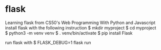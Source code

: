 # flask
Learning flask from CS50's Web Programming With Python and Javascript
install flask with the following instruction
$ mkdir myproject
$ cd myproject
$ python3 -m venv venv
$ . venv/bin/activate
$ pip install Flask

run flask with 
$ FLASK_DEBUG=1 flask run
